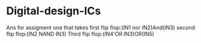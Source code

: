 # Digital-design-ICs
Ans for assigment one that takes  first flip flop:(IN1 nor IN2)And(IN3) second flip flop:(IN2 NAND IN3) Third flip flop:(IN4'OR IN3)OR(IN5) 
